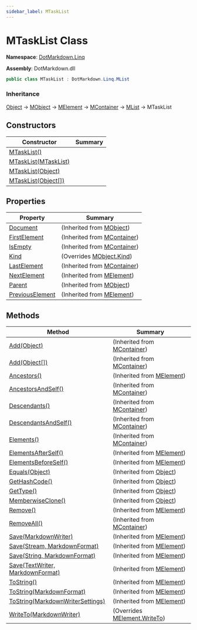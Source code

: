 ```yaml
---
sidebar_label: MTaskList
---
```


# MTaskList Class

**Namespace**: [DotMarkdown.Linq](../index.md)

**Assembly**: DotMarkdown\.dll

```csharp
public class MTaskList : DotMarkdown.Linq.MList
```

### Inheritance

[Object](https://docs.microsoft.com/en-us/dotnet/api/system.object) &#x2192; [MObject](../MObject/index.md) &#x2192; [MElement](../MElement/index.md) &#x2192; [MContainer](../MContainer/index.md) &#x2192; [MList](../MList/index.md) &#x2192; MTaskList

## Constructors

| Constructor | Summary |
| ----------- | ------- |
| [MTaskList()](-ctor/index.md#DotMarkdown_Linq_MTaskList__ctor) | |
| [MTaskList(MTaskList)](-ctor/index.md#DotMarkdown_Linq_MTaskList__ctor_DotMarkdown_Linq_MTaskList_) | |
| [MTaskList(Object)](-ctor/index.md#DotMarkdown_Linq_MTaskList__ctor_System_Object_) | |
| [MTaskList(Object\[\])](-ctor/index.md#DotMarkdown_Linq_MTaskList__ctor_System_Object___) | |

## Properties

| Property | Summary |
| -------- | ------- |
| [Document](../MObject/Document/index.md) |  \(Inherited from [MObject](../MObject/index.md)\) |
| [FirstElement](../MContainer/FirstElement/index.md) |  \(Inherited from [MContainer](../MContainer/index.md)\) |
| [IsEmpty](../MContainer/IsEmpty/index.md) |  \(Inherited from [MContainer](../MContainer/index.md)\) |
| [Kind](Kind/index.md) |  \(Overrides [MObject.Kind](../MObject/Kind/index.md)\) |
| [LastElement](../MContainer/LastElement/index.md) |  \(Inherited from [MContainer](../MContainer/index.md)\) |
| [NextElement](../MElement/NextElement/index.md) |  \(Inherited from [MElement](../MElement/index.md)\) |
| [Parent](../MObject/Parent/index.md) |  \(Inherited from [MObject](../MObject/index.md)\) |
| [PreviousElement](../MElement/PreviousElement/index.md) |  \(Inherited from [MElement](../MElement/index.md)\) |

## Methods

| Method | Summary |
| ------ | ------- |
| [Add(Object)](../MContainer/Add/index.md#DotMarkdown_Linq_MContainer_Add_System_Object_) |  \(Inherited from [MContainer](../MContainer/index.md)\) |
| [Add(Object\[\])](../MContainer/Add/index.md#DotMarkdown_Linq_MContainer_Add_System_Object___) |  \(Inherited from [MContainer](../MContainer/index.md)\) |
| [Ancestors()](../MElement/Ancestors/index.md) |  \(Inherited from [MElement](../MElement/index.md)\) |
| [AncestorsAndSelf()](../MContainer/AncestorsAndSelf/index.md) |  \(Inherited from [MContainer](../MContainer/index.md)\) |
| [Descendants()](../MContainer/Descendants/index.md) |  \(Inherited from [MContainer](../MContainer/index.md)\) |
| [DescendantsAndSelf()](../MContainer/DescendantsAndSelf/index.md) |  \(Inherited from [MContainer](../MContainer/index.md)\) |
| [Elements()](../MContainer/Elements/index.md) |  \(Inherited from [MContainer](../MContainer/index.md)\) |
| [ElementsAfterSelf()](../MElement/ElementsAfterSelf/index.md) |  \(Inherited from [MElement](../MElement/index.md)\) |
| [ElementsBeforeSelf()](../MElement/ElementsBeforeSelf/index.md) |  \(Inherited from [MElement](../MElement/index.md)\) |
| [Equals(Object)](https://docs.microsoft.com/en-us/dotnet/api/system.object.equals) |  \(Inherited from [Object](https://docs.microsoft.com/en-us/dotnet/api/system.object)\) |
| [GetHashCode()](https://docs.microsoft.com/en-us/dotnet/api/system.object.gethashcode) |  \(Inherited from [Object](https://docs.microsoft.com/en-us/dotnet/api/system.object)\) |
| [GetType()](https://docs.microsoft.com/en-us/dotnet/api/system.object.gettype) |  \(Inherited from [Object](https://docs.microsoft.com/en-us/dotnet/api/system.object)\) |
| [MemberwiseClone()](https://docs.microsoft.com/en-us/dotnet/api/system.object.memberwiseclone) |  \(Inherited from [Object](https://docs.microsoft.com/en-us/dotnet/api/system.object)\) |
| [Remove()](../MElement/Remove/index.md) |  \(Inherited from [MElement](../MElement/index.md)\) |
| [RemoveAll()](../MContainer/RemoveAll/index.md) |  \(Inherited from [MContainer](../MContainer/index.md)\) |
| [Save(MarkdownWriter)](../MElement/Save/index.md#DotMarkdown_Linq_MElement_Save_DotMarkdown_MarkdownWriter_) |  \(Inherited from [MElement](../MElement/index.md)\) |
| [Save(Stream, MarkdownFormat)](../MElement/Save/index.md#DotMarkdown_Linq_MElement_Save_System_IO_Stream_DotMarkdown_MarkdownFormat_) |  \(Inherited from [MElement](../MElement/index.md)\) |
| [Save(String, MarkdownFormat)](../MElement/Save/index.md#DotMarkdown_Linq_MElement_Save_System_String_DotMarkdown_MarkdownFormat_) |  \(Inherited from [MElement](../MElement/index.md)\) |
| [Save(TextWriter, MarkdownFormat)](../MElement/Save/index.md#DotMarkdown_Linq_MElement_Save_System_IO_TextWriter_DotMarkdown_MarkdownFormat_) |  \(Inherited from [MElement](../MElement/index.md)\) |
| [ToString()](../MElement/ToString/index.md#DotMarkdown_Linq_MElement_ToString) |  \(Inherited from [MElement](../MElement/index.md)\) |
| [ToString(MarkdownFormat)](../MElement/ToString/index.md#DotMarkdown_Linq_MElement_ToString_DotMarkdown_MarkdownFormat_) |  \(Inherited from [MElement](../MElement/index.md)\) |
| [ToString(MarkdownWriterSettings)](../MElement/ToString/index.md#DotMarkdown_Linq_MElement_ToString_DotMarkdown_MarkdownWriterSettings_) |  \(Inherited from [MElement](../MElement/index.md)\) |
| [WriteTo(MarkdownWriter)](WriteTo/index.md) |  \(Overrides [MElement.WriteTo](../MElement/WriteTo/index.md)\) |


